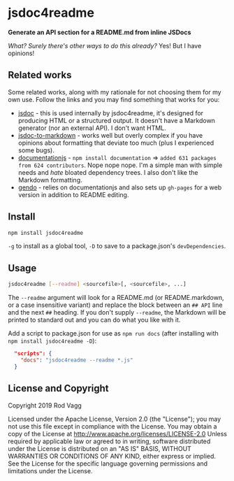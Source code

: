 # jsdoc4readme

**Generate an API section for a README.md from inline JSDocs**

_What? Surely there's other ways to do this already?_ Yes! But I have opinions!

## Related works

Some related works, along with my rationale for not choosing them for my own use. Follow the links and you may find something that works for you:

* [jsdoc](https://github.com/jsdoc3/jsdoc) - this is used internally by jsdoc4readme, it's designed for producing HTML or a structured output. It doesn't have a Markdown generator (nor an external API). I don't want HTML.
* [jsdoc-to-markdown](https://github.com/jsdoc2md/jsdoc-to-markdown) - works well but overly complex if you have opinions about formatting that deviate too much (plus I experienced some bugs).
* [documentationjs](https://github.com/documentationjs/documentation) - `npm install documentation` ⇒ `added 631 packages from 624 contributors`. Nope nope nope. I'm a simple man with simple needs and _hate_ bloated dependency trees. I also don't like the Markdown formatting.
* [gendo](https://github.com/thlorenz/gendo) - relies on documentationjs and also sets up `gh-pages` for a web version in addition to README editing.

## Install

```sh
npm install jsdoc4readme
```

`-g` to install as a global tool, `-D` to save to a package.json's `devDependencies`.

## Usage

```sh
jsdoc4readme [--readme] <sourcefile>[, <sourcefile>, ...]
```

The `--readme` argument will look for a README.md (or README.markdown, or a case insensitive variant) and replace the block between an `## API` line and the next `##` heading. If you don't supply `--readme`, the Markdown will be printed to standard out and you can do what you like with it.

Add a script to package.json for use as `npm run docs` (after installing with `npm install jsdoc4readme -D`):

```json
  "scripts": {
    "docs": "jsdoc4readme --readme *.js"
  }
```

## License and Copyright

Copyright 2019 Rod Vagg

Licensed under the Apache License, Version 2.0 (the "License"); you may not use this file except in compliance with the License. You may obtain a copy of the License at http://www.apache.org/licenses/LICENSE-2.0
Unless required by applicable law or agreed to in writing, software distributed under the License is distributed on an "AS IS" BASIS, WITHOUT WARRANTIES OR CONDITIONS OF ANY KIND, either express or implied. See the License for the specific language governing permissions and limitations under the License.
